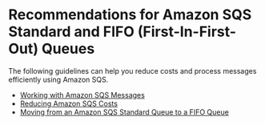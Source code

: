 # Recommendations for Amazon SQS Standard and FIFO \(First\-In\-First\-Out\) Queues<a name="sqs-standard-fifo-queue-best-practices"></a>

The following guidelines can help you reduce costs and process messages efficiently using Amazon SQS\.


+ [Working with Amazon SQS Messages](working-with-messages.md)
+ [Reducing Amazon SQS Costs](reducing-costs.md)
+ [Moving from an Amazon SQS Standard Queue to a FIFO Queue](moving-from-high-throughout-queue-to-FIFO-queue.md)